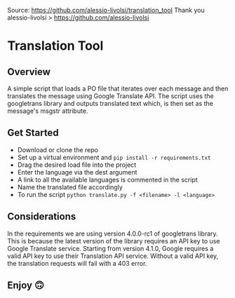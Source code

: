 Source: https://github.com/alessio-livolsi/translation_tool
Thank you alessio-livolsi > https://github.com/alessio-livolsi


# Translation Tool

## Overview
A simple script that loads a PO file that iterates over each message and then translates the message using Google Translate API. 
The script uses the googletrans library and outputs translated text which, is then set as the message's msgstr attribute.

## Get Started
- Download or clone the repo
- Set up a virtual environment and `pip install -r requirements.txt`
- Drag the desired load file into the project
- Enter the language via the dest argument 
- A link to all the available languages is commented in the script
- Name the translated file accordingly
- To run the script `python translate.py -f <filename> -l <language>`

## Considerations
In the requirements we are using version 4.0.0-rc1 of googletrans library. This is because the latest version of the library requires an API key to use Google Translate service.
Starting from version 4.1.0, Google requires a valid API key to use their Translation API service. Without a valid API key, the translation requests will fail with a 403 error. 

## Enjoy 🙃
